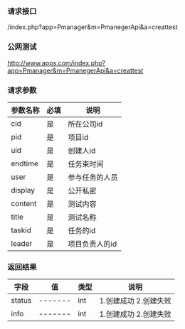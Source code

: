 ### **请求接口**
/index.php?app=Pmanager&m=PmanegerApi&a=creattest



### **公网测试**
http://www.apps.com/index.php?app=Pmanager&m=PmanegerApi&a=creattest

### **请求参数**

| 参数名称  |必填|     说明      |
|------|-----|------|
| cid     | 是 |   所在公司id   |
| pid| 是 |  项目id   |
| uid| 是 |  创建人id  |
| endtime| 是 |  任务束时间  |
| user| 是 |  参与任务的人员 |
| display| 是 | 公开私密 |
| content| 是 |测试内容 |
| title| 是 | 测试名称 |
| taskid| 是 | 任务的id |
| leader| 是 | 项目负责人的id |

### **返回结果**
|字段        |值          |类型    |说明        |
| ---------  |--------    |-------- |--------  |
|status|-------   |int    | 1.创建成功 2.创建失败 |
|info|-------   |int    |  1.创建成功 2.创建失败  |